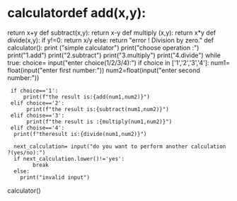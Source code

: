 # calculatordef add(x,y):
  return x+y
def subtract(x,y):
  return x-y
def multiply (x,y):
  return x*y
def divide(x,y):
  if y!=0:
    return x/y
  else:
   return "error ! Division by zero."
  def calculator():
    print ("simple calculator")
    print("choose operation :")
    print("1.add")
    print("2.subtract")
    print("3.multiply")
    print("4.divide")
  while true:
     choice= input("enter choice(1/2/3/4):")
     if choice in ['1','2','3','4']:
      num1= float(input("enter first number:"))
      num2=float(input("enter second number:"))
       
     if choice=='1':
         print(f"the result is:{add(num1,num2)}")
     elif choice=='2':
          print(f"the result is:{subtract(num1,num2)}")
     elif choise=='3':
          print(f"the result is :{multiply(num1,num2)}")
     elif choise=='4':
      print(f"theresult is:{divide(num1,num2)}")

      next_calculation= input("do you want to perform another calculation ?(yes/no):")
      if next_calculation.lower()!='yes':
            break
      else:
        print("invalid input")
  calculator()
